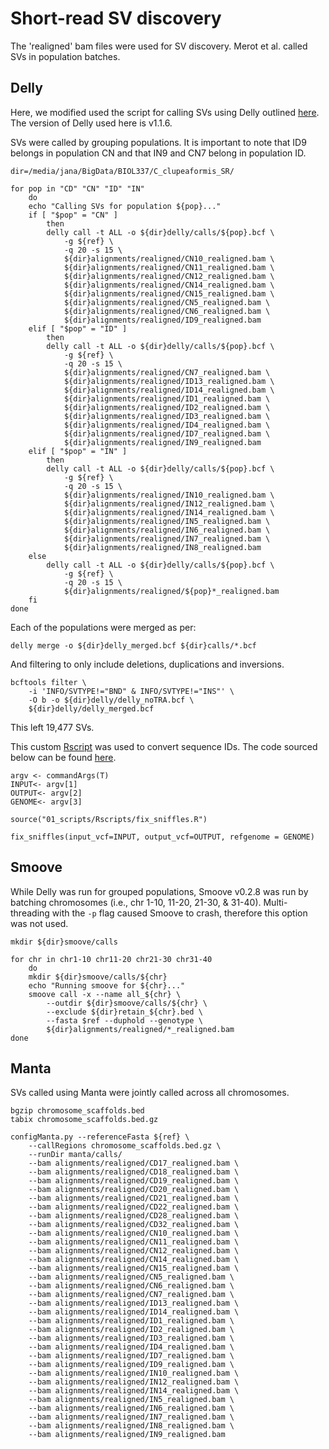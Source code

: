 # Short-read SV discovery
The 'realigned' bam files were used for SV discovery. Merot et al. called SVs in population batches.  

## Delly
Here, we modified used the script for calling SVs using Delly outlined [here](https://github.com/clairemerot/SR_SV/blob/main/01_scripts/06_delly_CD.sh). The version of Delly used here is v1.1.6.  

SVs were called by grouping populations. It is important to note that ID9 belongs in population CN and that IN9 and CN7 belong in population ID.  
```
dir=/media/jana/BigData/BIOL337/C_clupeaformis_SR/

for pop in "CD" "CN" "ID" "IN"
    do
    echo "Calling SVs for population ${pop}..."
    if [ "$pop" = "CN" ]
        then
        delly call -t ALL -o ${dir}delly/calls/${pop}.bcf \
            -g ${ref} \
            -q 20 -s 15 \
            ${dir}alignments/realigned/CN10_realigned.bam \
            ${dir}alignments/realigned/CN11_realigned.bam \
            ${dir}alignments/realigned/CN12_realigned.bam \
            ${dir}alignments/realigned/CN14_realigned.bam \
            ${dir}alignments/realigned/CN15_realigned.bam \
            ${dir}alignments/realigned/CN5_realigned.bam \
            ${dir}alignments/realigned/CN6_realigned.bam \
            ${dir}alignments/realigned/ID9_realigned.bam
    elif [ "$pop" = "ID" ]
        then
        delly call -t ALL -o ${dir}delly/calls/${pop}.bcf \
            -g ${ref} \
            -q 20 -s 15 \
            ${dir}alignments/realigned/CN7_realigned.bam \
            ${dir}alignments/realigned/ID13_realigned.bam \
            ${dir}alignments/realigned/ID14_realigned.bam \
            ${dir}alignments/realigned/ID1_realigned.bam \
            ${dir}alignments/realigned/ID2_realigned.bam \
            ${dir}alignments/realigned/ID3_realigned.bam \
            ${dir}alignments/realigned/ID4_realigned.bam \
            ${dir}alignments/realigned/ID7_realigned.bam \
            ${dir}alignments/realigned/IN9_realigned.bam
    elif [ "$pop" = "IN" ]
        then
        delly call -t ALL -o ${dir}delly/calls/${pop}.bcf \
            -g ${ref} \
            -q 20 -s 15 \
            ${dir}alignments/realigned/IN10_realigned.bam \
            ${dir}alignments/realigned/IN12_realigned.bam \
            ${dir}alignments/realigned/IN14_realigned.bam \
            ${dir}alignments/realigned/IN5_realigned.bam \
            ${dir}alignments/realigned/IN6_realigned.bam \
            ${dir}alignments/realigned/IN7_realigned.bam \
            ${dir}alignments/realigned/IN8_realigned.bam
    else
        delly call -t ALL -o ${dir}delly/calls/${pop}.bcf \
            -g ${ref} \
            -q 20 -s 15 \
            ${dir}alignments/realigned/${pop}*_realigned.bam
    fi
done
```

Each of the populations were merged as per:
```
delly merge -o ${dir}delly_merged.bcf ${dir}calls/*.bcf
```
And filtering to only include deletions, duplications and inversions.  
```
bcftools filter \
    -i 'INFO/SVTYPE!="BND" & INFO/SVTYPE!="INS"' \
    -O b -o ${dir}delly/delly_noTRA.bcf \
    ${dir}delly/delly_merged.bcf
```
This left 19,477 SVs.

This custom [Rscript](https://github.com/clairemerot/SR_SV/blob/main/01_scripts/Rscripts/add_explicit_seq.r) was used to convert sequence IDs. The code sourced below can be found [here](https://github.com/clairemerot/SR_SV/blob/main/01_scripts/Rscripts/fix_sniffles.R).  
```
argv <- commandArgs(T)
INPUT<- argv[1]
OUTPUT<- argv[2]
GENOME<- argv[3]

source("01_scripts/Rscripts/fix_sniffles.R")

fix_sniffles(input_vcf=INPUT, output_vcf=OUTPUT, refgenome = GENOME)
```

## Smoove
While Delly was run for grouped populations, Smoove v0.2.8 was run by batching chromosomes (i.e., chr 1-10, 11-20, 21-30, & 31-40). Multi-threading with the `-p` flag caused Smoove to crash, therefore this option was not used.  
```
mkdir ${dir}smoove/calls

for chr in chr1-10 chr11-20 chr21-30 chr31-40
    do
    mkdir ${dir}smoove/calls/${chr}
    echo "Running smoove for ${chr}..."
    smoove call -x --name all_${chr} \
        --outdir ${dir}smoove/calls/${chr} \
        --exclude ${dir}retain_${chr}.bed \
        --fasta $ref --duphold --genotype \
        ${dir}alignments/realigned/*_realigned.bam
done

```
## Manta
SVs called using Manta were jointly called across all chromosomes.  
```
bgzip chromosome_scaffolds.bed
tabix chromosome_scaffolds.bed.gz

configManta.py --referenceFasta ${ref} \
    --callRegions chromosome_scaffolds.bed.gz \
    --runDir manta/calls/
    --bam alignments/realigned/CD17_realigned.bam \
    --bam alignments/realigned/CD18_realigned.bam \
    --bam alignments/realigned/CD19_realigned.bam \
    --bam alignments/realigned/CD20_realigned.bam \
    --bam alignments/realigned/CD21_realigned.bam \
    --bam alignments/realigned/CD22_realigned.bam \
    --bam alignments/realigned/CD28_realigned.bam \
    --bam alignments/realigned/CD32_realigned.bam \
    --bam alignments/realigned/CN10_realigned.bam \
    --bam alignments/realigned/CN11_realigned.bam \
    --bam alignments/realigned/CN12_realigned.bam \
    --bam alignments/realigned/CN14_realigned.bam \
    --bam alignments/realigned/CN15_realigned.bam \
    --bam alignments/realigned/CN5_realigned.bam \
    --bam alignments/realigned/CN6_realigned.bam \
    --bam alignments/realigned/CN7_realigned.bam \
    --bam alignments/realigned/ID13_realigned.bam \
    --bam alignments/realigned/ID14_realigned.bam \
    --bam alignments/realigned/ID1_realigned.bam \
    --bam alignments/realigned/ID2_realigned.bam \
    --bam alignments/realigned/ID3_realigned.bam \
    --bam alignments/realigned/ID4_realigned.bam \
    --bam alignments/realigned/ID7_realigned.bam \
    --bam alignments/realigned/ID9_realigned.bam \
    --bam alignments/realigned/IN10_realigned.bam \
    --bam alignments/realigned/IN12_realigned.bam \
    --bam alignments/realigned/IN14_realigned.bam \
    --bam alignments/realigned/IN5_realigned.bam \
    --bam alignments/realigned/IN6_realigned.bam \
    --bam alignments/realigned/IN7_realigned.bam \
    --bam alignments/realigned/IN8_realigned.bam \
    --bam alignments/realigned/IN9_realigned.bam
```